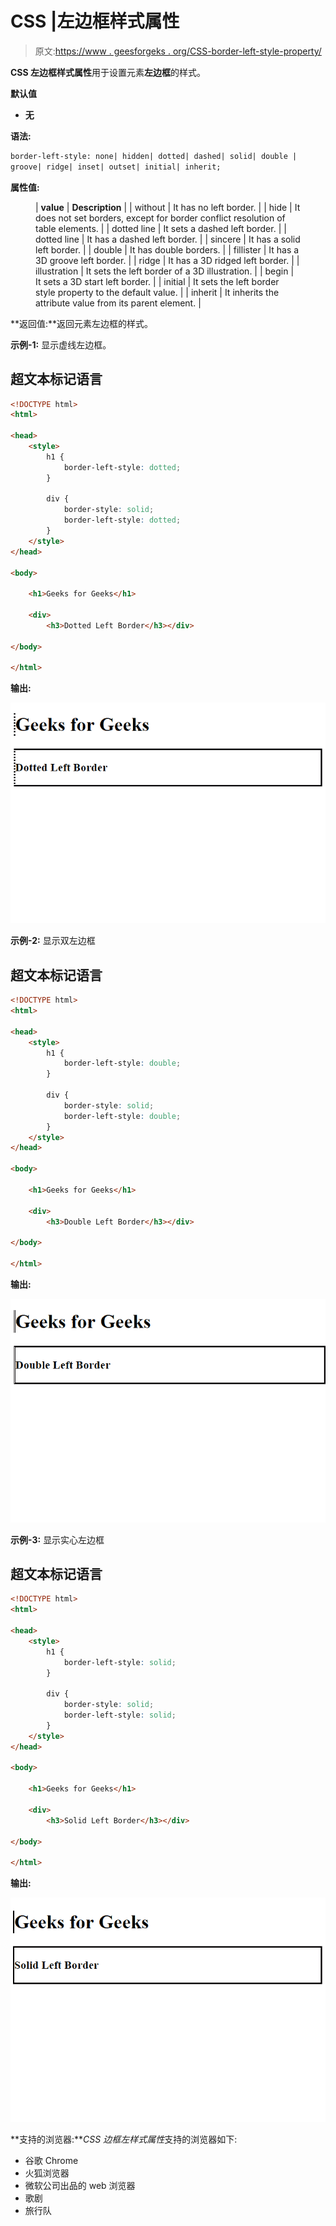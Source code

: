 # CSS |左边框样式属性

> 原文:[https://www . geesforgeks . org/CSS-border-left-style-property/](https://www.geeksforgeeks.org/css-border-left-style-property/)

**CSS 左边框样式属性**用于设置元素**左边框**的样式。

**默认值**

*   **无**

**语法:**

```html
border-left-style: none| hidden| dotted| dashed| solid| double |
groove| ridge| inset| outset| initial| inherit;
```

**属性值:**

<figure class="table">

| **value** | **Description** |
| without | It has no left border. |
| hide | It does not set borders, except for border conflict resolution of table elements. |
| dotted line | It sets a dashed left border. |
| dotted line | It has a dashed left border. |
| sincere | It has a solid left border. |
| double | It has double borders. |
| fillister | It has a 3D groove left border. |
| ridge | It has a 3D ridged left border. |
| illustration | It sets the left border of a 3D illustration. |
| begin | It sets a 3D start left border. |
| initial | It sets the left border style property to the default value. |
| inherit | It inherits the attribute value from its parent element. |

</figure>

**返回值:**返回元素左边框的样式。

**示例-1:** 显示虚线左边框。

## 超文本标记语言

```html
<!DOCTYPE html>
<html>

<head>
    <style>
        h1 {
            border-left-style: dotted;
        }

        div {
            border-style: solid;
            border-left-style: dotted;
        }
    </style>
</head>

<body>

    <h1>Geeks for Geeks</h1>

    <div>
        <h3>Dotted Left Border</h3></div>

</body>

</html>
```

**输出:**

![](img/64b11fc184dac3678928a27b0dec19b2.png)

**示例-2:** 显示双左边框

## 超文本标记语言

```html
<!DOCTYPE html>
<html>

<head>
    <style>
        h1 {
            border-left-style: double;
        }

        div {
            border-style: solid;
            border-left-style: double;
        }
    </style>
</head>

<body>

    <h1>Geeks for Geeks</h1>

    <div>
        <h3>Double Left Border</h3></div>

</body>

</html>
```

**输出:**

![](img/f183f40e36d119bc708b541ae8e0d133.png)

**示例-3:** 显示实心左边框

## 超文本标记语言

```html
<!DOCTYPE html>
<html>

<head>
    <style>
        h1 {
            border-left-style: solid;
        }

        div {
            border-style: solid;
            border-left-style: solid;
        }
    </style>
</head>

<body>

    <h1>Geeks for Geeks</h1>

    <div>
        <h3>Solid Left Border</h3></div>

</body>

</html>
```

**输出:**

![](img/eac8c48f79c2ada6f965606279ccc9a9.png)

**支持的浏览器:***CSS 边框左样式属性*支持的浏览器如下:

*   谷歌 Chrome
*   火狐浏览器
*   微软公司出品的 web 浏览器
*   歌剧
*   旅行队